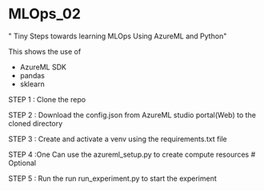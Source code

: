 # MLOps_02

" Tiny Steps towards learning MLOps Using AzureML and Python"

This shows the use of 
* AzureML SDK
* pandas
* sklearn


STEP 1 : Clone the repo 

STEP 2 : Download the config.json from AzureML studio portal(Web) to the cloned directory 

STEP 3 : Create and activate a venv using the requirements.txt file

STEP 4 :One Can use the azureml_setup.py to create compute resources # Optional

STEP 5 : Run the run run_experiment.py to start the experiment